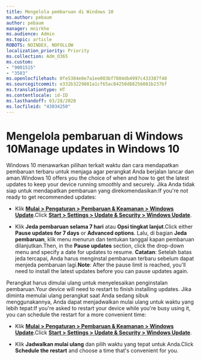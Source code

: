 ```yaml
---
title: Mengelola pembaruan di Windows 10
ms.author: pebaum
author: pebaum
manager: mnirkhe
ms.audience: Admin
ms.topic: article
ROBOTS: NOINDEX, NOFOLLOW
localization_priority: Priority
ms.collection: Adm_O365
ms.custom:
- "9001515"
- "3583"
ms.openlocfilehash: 0fe5384e0e7a1ee003bf7804db4997c433387f48
ms.sourcegitcommit: e332b3229881a1cf65ac84250d88256081b237bf
ms.translationtype: HT
ms.contentlocale: id-ID
ms.lasthandoff: 03/28/2020
ms.locfileid: "43034250"
---
```

# <a name="manage-updates-in-windows-10"></a><span data-ttu-id="3005b-102">Mengelola pembaruan di Windows 10</span><span class="sxs-lookup"><span data-stu-id="3005b-102">Manage updates in Windows 10</span></span>

<span data-ttu-id="3005b-103">Windows 10 menawarkan pilihan terkait waktu dan cara mendapatkan pembaruan terbaru untuk menjaga agar perangkat Anda berjalan lancar dan aman.</span><span class="sxs-lookup"><span data-stu-id="3005b-103">Windows 10 offers you the choice of when and how to get the latest updates to keep your device running smoothly and securely.</span></span> <span data-ttu-id="3005b-104">Jika Anda tidak siap untuk mendapatkan pembaruan yang direkomendasikan:</span><span class="sxs-lookup"><span data-stu-id="3005b-104">If you're not ready to get recommended updates:</span></span>

- <span data-ttu-id="3005b-105">Klik **[ Mulai > Pengaturan > Pembaruan & Keamanan > Windows Update](ms-settings:windowsupdate)**.</span><span class="sxs-lookup"><span data-stu-id="3005b-105">Click **[Start > Settings > Update & Security > Windows Update](ms-settings:windowsupdate)**.</span></span>

- <span data-ttu-id="3005b-106">Klik **Jeda pembaruan selama 7 hari** atau **Opsi tingkat lanjut**.</span><span class="sxs-lookup"><span data-stu-id="3005b-106">Click either **Pause updates for 7 days** or **Advanced options**.</span></span> <span data-ttu-id="3005b-107">Lalu, di bagian **Jeda pembaruan**, klik menu menurun dan tentukan tanggal kapan pembaruan dilanjutkan.</span><span class="sxs-lookup"><span data-stu-id="3005b-107">Then, in the **Pause updates** section, click the drop-down menu and specify a date for updates to resume.</span></span> <span data-ttu-id="3005b-108">**Catatan**: Setelah batas jeda tercapai, Anda harus menginstal pembaruan terbaru sebelum dapat menjeda pembaruan lagi.</span><span class="sxs-lookup"><span data-stu-id="3005b-108">**Note**: After the pause limit is reached, you'll need to install the latest updates before you can pause updates again.</span></span>

<span data-ttu-id="3005b-109">Perangkat harus dimulai ulang untuk menyelesaikan penginstalan pembaruan.</span><span class="sxs-lookup"><span data-stu-id="3005b-109">Your device will need to restart to finish installing updates.</span></span> <span data-ttu-id="3005b-110">Jika diminta memulai ulang perangkat saat Anda sedang sibuk menggunakannya, Anda dapat menjadwalkan mulai ulang untuk waktu yang lebih tepat:</span><span class="sxs-lookup"><span data-stu-id="3005b-110">If you're asked to restart your device while you're busy using it, you can schedule the restart for a more convenient time:</span></span>

- <span data-ttu-id="3005b-111">Klik **[ Mulai > Pengaturan > Pembaruan & Keamanan > Windows Update](ms-settings:windowsupdate)**.</span><span class="sxs-lookup"><span data-stu-id="3005b-111">Click **[Start > Settings > Update & Security > Windows Update](ms-settings:windowsupdate)**.</span></span>

- <span data-ttu-id="3005b-112">Klik **Jadwalkan mulai ulang** dan pilih waktu yang tepat untuk Anda.</span><span class="sxs-lookup"><span data-stu-id="3005b-112">Click **Schedule the restart** and choose a time that's convenient for you.</span></span>
